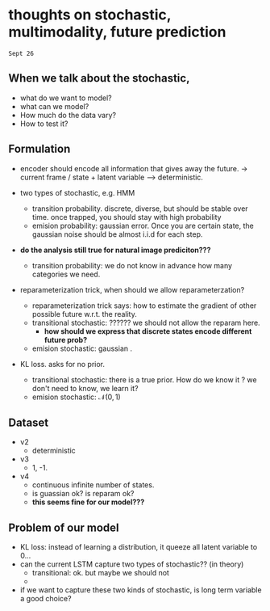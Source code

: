 # thoughts on stochastic, multimodality, future prediction
`Sept 26`

## When we talk about the stochastic, 
- what do we want to model?
- what can we model?
- How much do the data vary?
- How to test it?


## Formulation 
- encoder should encode all information that gives away the future. -> current frame / state + latent variable --> deterministic.

- two types of stochastic, e.g. HMM
    + transition probability. discrete, diverse, but should be stable over time. once trapped, you should stay with high probability
    + emision probability: gaussian error. Once you are certain state, the gaussian noise should be almost i.i.d for each step.
- **do the analysis still true for natural image prediciton???**
    + transition probability: we do not know in advance how many categories we need.

- reparameterization trick, when should we allow reparameterzation? 
    + reparameterization trick says: how to estimate the gradient of other possible future w.r.t. the reality.
    + transitional stochastic: ?????? we should not allow the reparam here.
        * **how should we express that discrete states encode different future prob?**
    + emision stochastic: gaussian .
    

- KL loss. asks for no prior. 
    + transitional stochastic: there is a true prior.  How do we know it ? we don't need to know, we learn it?
    + emision stochastic: $\mathcal N(0, 1)$


## Dataset 
- v2
    + deterministic
- v3
    + 1, -1. 
- v4
    + continuous infinite number of states.
    + is guassian ok? is reparam ok?
    + **this seems fine for our model???**


## Problem of our model
- KL loss: instead of learning a distribution, it queeze all latent variable to 0...
- can the current LSTM capture two types of stochastic?? (in theory)
    + transitional: ok. but maybe we should not 
    + 
- if we want to capture these two kinds of stochastic, is long term variable a good choice?
